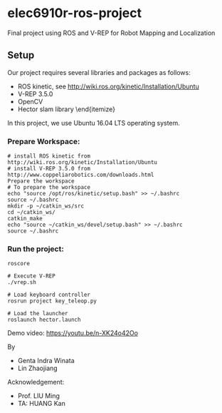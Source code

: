 # elec6910r-ros-project
Final project using ROS and V-REP for Robot Mapping and Localization

## Setup
Our project requires several libraries and packages as follows:
- ROS kinetic, see http://wiki.ros.org/kinetic/Installation/Ubuntu
- V-REP 3.5.0
- OpenCV
- Hector slam library
\end{itemize}

In this project, we use Ubuntu 16.04 LTS operating system. 
### Prepare Workspace:
```
# install ROS kinetic from http://wiki.ros.org/kinetic/Installation/Ubuntu
# install V-REP 3.5.0 from http://www.coppeliarobotics.com/downloads.html
Prepare the workspace
# To prepare the workspace
echo "source /opt/ros/kinetic/setup.bash" >> ~/.bashrc
source ~/.bashrc
mkdir -p ~/catkin_ws/src
cd ~/catkin_ws/
catkin_make
echo "source ~/catkin_ws/devel/setup.bash" >> ~/.bashrc
source ~/.bashrc
```
### Run the project:
```
roscore

# Execute V-REP
./vrep.sh

# Load keyboard controller
rosrun project key_teleop.py

# Load the launcher 
roslaunch hector.launch
```

Demo video: https://youtu.be/n-XK24o42Oo

By
- Genta Indra Winata
- Lin Zhaojiang

Acknowledgement: 
- Prof. LIU Ming 
- TA: HUANG Kan
